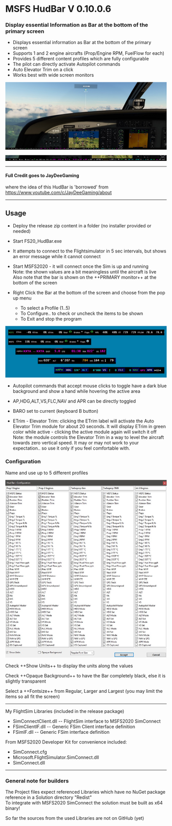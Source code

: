# MSFS HudBar V 0.10.0.6

### Display essential Information as Bar at the bottom of the primary screen   


* Displays essential information as Bar at the bottom of the primary screen
* Supports 1 and 2 engine aircrafts (Prop/Engine RPM, FuelFlow for each)
* Provides 5 different content profiles which are fully configurable
* The pilot can directly activate Autopilot commands
* Auto Elevator Trim on a click
* Works best with wide screen monitors


![FS20_HudBar wide screen view](https://raw.githubusercontent.com/bm98/FS20_HudBar/main/doc/HudBar-screen.jpg "Wide Screen view")


![FS20_HudBar scale 50%](https://raw.githubusercontent.com/bm98/FS20_HudBar/main/doc/HudBar-halfsize.jpg "HudBar 1/2 size")

-----

#### Full Credit goes to JayDeeGaming
where the idea of this HudBar is 'borrowed' from   
https://www.youtube.com/c/JayDeeGaming/about

-----

## Usage 

* Deploy the release zip content in a folder (no installer provided or needed)
* Start FS20_HudBar.exe
* It attempts to connect to the Flightsimulator in 5 sec intervals, but shows an error message while it cannot connect   

* Start MSFS2020 - it will connect once the Sim is up and running  
Note: the shown values are a bit meaningless until the aircraft is live   
Also note that the bar is shown on the ++PRIMARY monitor++ at the bottom of the screen   
   

* Right Click the Bar at the bottom of the screen and choose from the pop up menu
  * To select a Profile (1..5)
  * To Configure.. to check or uncheck the items to be shown
  * To Exit and stop the program

![FS20_HudBar Overview](https://raw.githubusercontent.com/bm98/FS20_HudBar/main/doc/HudBar-overview.jpg "HudBar Overview")

* Autopilot commands that accept mouse clicks to toggle have a dark blue background and show a hand while hovering the active area  
* AP,HDG,ALT,VS,FLC,NAV and APR can be directly toggled
* BARO set to current (keyboard B button)

* ETrim - Elevator Trim: clicking the ETrim label will activate the Auto Elevator Trim module
for about 20 seconds. 
It will display ETrim in green color while active - clicking the active module again will switch it off   
Note: the module controls the Elevator Trim in a way to level the aircraft towards zero vertical speed.
It may or may not work to your expectation.. so use it only if you feel comfortable with.

### Configuration

Name and use up to 5 different profiles   

![FS20_HudBar Configuration](https://raw.githubusercontent.com/bm98/FS20_HudBar/main/doc/HudBar-config.jpg "HudBar Configuration")

Check ++Show Units++ to display the units along the values  

Check ++Opaque Background++ to have the Bar completely black, else it is slightly transparent

Select a ++Fontsize++ from Regular, Larger and Largest (you may limit the items so all fit the screen)

-----

My FlightSim Libraries (included in the release package)
* SimConnectClient.dll        -- FlightSim interface to MSFS2020 SimConnect
* FSimClientIF.dll            -- Generic FSim Client interface definition
* FSimIF.dll                  -- Generic FSim interface definition

From MSFS2020 Developer Kit for convenience included:
* SimConnect.cfg
* Microsoft.FlightSimulator.SimConnect.dll 
* SimConnect.dll
  
-----

### General note for builders
The Project files expect referenced Libraries which have no NuGet package reference in a Solution directory  "Redist"  
To integrate with MSFS2020 SimConnect the solution must be built as x64 binary!   

So far the sources from the used Libraries are not on GitHub (yet)
  